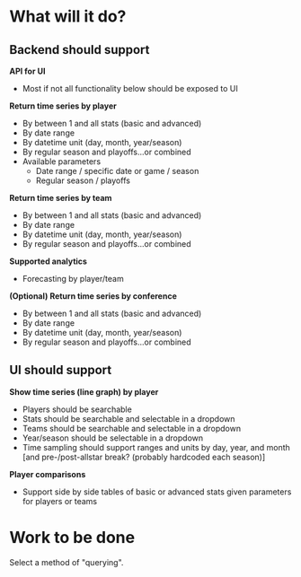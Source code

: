 # What will it do?

## __Backend should support__
__API for UI__
* Most if not all functionality below should be exposed to UI

__Return time series by player__
* By between 1 and all stats (basic and advanced)
* By date range
* By datetime unit (day, month, year/season)
* By regular season and playoffs...or combined
* Available parameters
  - Date range / specific date or game / season
  - Regular season / playoffs

__Return time series by team__
* By between 1 and all stats (basic and advanced)
* By date range
* By datetime unit (day, month, year/season)
* By regular season and playoffs...or combined

__Supported analytics__
* Forecasting by player/team


__(Optional) Return time series by conference__
* By between 1 and all stats (basic and advanced)
* By date range
* By datetime unit (day, month, year/season)
* By regular season and playoffs...or combined


## __UI should support__
 __Show time series (line graph) by player__
* Players should be searchable
* Stats should be searchable and selectable in a dropdown
* Teams should be searchable and selectable in a dropdown
* Year/season should be selectable in a dropdown
* Time sampling should support ranges and units by day, year, and month [and pre-/post-allstar break? (probably hardcoded each season)]

__Player comparisons__
* Support side by side tables of basic or advanced stats given parameters for players or teams



# Work to be done
Select a method of "querying".   